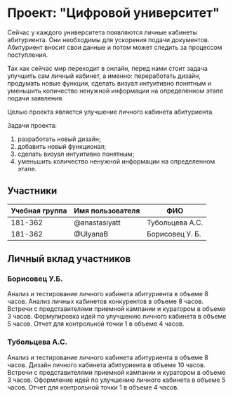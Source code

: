 # Проект: "Цифровой университет"

Сейчас у каждого университета появляются личные кабинеты абитуриента. Они необходимы для ускорения подачи документов. Абитуриент вносит свои данные и потом может следить за процессом поступления.

Так как сейчас мир переходит в онлайн, перед нами стоит задача улучшить сам личный кабинет, а именно: переработать дизайн, продумать новые функции, сделать визуал интуитивно понятным и уменьшить количество ненужной информации на определенном этапе подачи заявления.

Целью проекта является улучшение личного кабинета абитуриента.

Задачи проекта:
1) разработать новый дизайн;
2) добавить новый функционал;
3) сделать визуал интуитивно понятным;
4) уменьшить количество ненужной информации на определенном этапе.

## Участники

| Учебная группа | Имя пользователя | ФИО |
|----------------|------------------|--------------------------|
| 181-362 | @anastasiyatt | Тубольцева А.С. |
| 181-362 | @UlyanaB      | Борисовец У. Б. |

## Личный вклад участников

### Борисовец У.Б.

Анализ и тестирование личного кабинета абитуриента в объеме 8 часов. Анализ личных кабинетов конкурентов в объеме 8 часов. Встречи с представителями приемной кампании и куратором в объеме 3 часов. Формулировка идей по улучшению личного кабинета в объеме 5 часов. Отчет для контрольной точки 1 в объеме 4 часов.

### Тубольцева А.С. 

Анализ и тестирование личного кабинета абитуриента в объеме 8 часов. Дизайн личного кабинета абитуриента в объеме 10 часов. Встречи с представителями приемной кампании и куратором в объеме 3 часов. Оформление идей по улучшению личного кабинета в объеме 5 часов. Отчет для контрольной точки 1 в объеме 4 часов.
